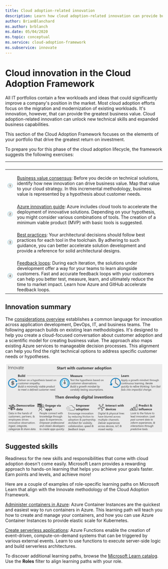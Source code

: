 ```yaml
---
title: Cloud adoption-related innovation
description: Learn how cloud adoption-related innovation can provide business value by unlocking new technical skills and expanded business capabilities.
author: BrianBlanchard
ms.author: brblanch
ms.date: 05/04/2020
ms.topic: conceptual
ms.service: cloud-adoption-framework
ms.subservice: innovate
---
```


# Cloud innovation in the Cloud Adoption Framework

All IT portfolios contain a few workloads and ideas that could significantly improve a company's position in the market. Most cloud adoption efforts focus on the migration and modernization of existing workloads. It's innovation, however, that can provide the greatest business value. Cloud adoption-related innovation can unlock new technical skills and expanded business capabilities.

This section of the Cloud Adoption Framework focuses on the elements of your portfolio that drive the greatest return on investment.

To prepare you for this phase of the cloud adoption lifecycle, the framework suggests the following exercises:

| <span title="Icon">&nbsp;</span> | <span title="Description">&nbsp;</span> |
|--|--|
| <br> ![1](../_images/icons/1.png) | <br> [Business value consensus](./business-value.md): Before you decide on technical solutions, identify how new innovation can drive business value. Map that value to your cloud strategy. In this incremental methodology, business value is represented by a hypothesis about customer needs. |
| <br> ![2](../_images/icons/2.png) | <br> [Azure innovation guide](./innovation-guide/index.md): Azure includes cloud tools to accelerate the deployment of innovative solutions. Depending on your hypothesis, you might consider various combinations of tools. The creation of a minimum viable product (MVP) with basic tools is suggested. |
| <br> ![3](../_images/icons/3.png) | <br> [Best practices](./best-practices/index.md): Your architectural decisions should follow best practices for each tool in the toolchain. By adhering to such guidance, you can better accelerate solution development and provide a reference for solid architectural designs. |
| <br> ![4](../_images/icons/4.png) | <br> [Feedback loops](./considerations/adoption.md): During each iteration, the solutions under development offer a way for your teams to learn alongside customers. Fast and accurate feedback loops with your customers can help you better test, measure, learn, and ultimately reduce the time to market impact. Learn how Azure and GitHub accelerate feedback loops. |

## Innovation summary

The [considerations overview](./considerations/index.md) establishes a common language for innovation across application development, DevOps, IT, and business teams. The following approach builds on existing lean methodologies. It's designed to help you create a cloud-focused conversation about customer adoption and a scientific model for creating business value. The approach also maps existing Azure services to manageable decision processes. This alignment can help you find the right technical options to address specific customer needs or hypotheses.

![The Innovate methodology of the Cloud Adoption Framework](../_images/innovate/innovate-methodology.png)

## Suggested skills

Readiness for the new skills and responsibilities that come with cloud adoption doesn't come easily. Microsoft Learn provides a rewarding approach to hands-on learning that helps you achieve your goals faster. Earn points and levels, and achieve more!

Here are a couple of examples of role-specific learning paths on Microsoft Learn that align with the Innovate methodology of the Cloud Adoption Framework.

[Administer containers in Azure](/learn/paths/administer-containers-in-azure): Azure Container Instances are the quickest and easiest way to run containers in Azure. This learning path will teach you how to create and manage your containers, and how you can use Azure Container Instances to provide elastic scale for Kubernetes.

[Create serverless applications](/learn/paths/create-serverless-applications): Azure Functions enable the creation of event-driven, compute-on-demand systems that can be triggered by various external events. Learn to use functions to execute server-side logic and build serverless architectures.

To discover additional learning paths, browse the [Microsoft Learn catalog](/learn/browse). Use the **Roles** filter to align learning paths with your role.
